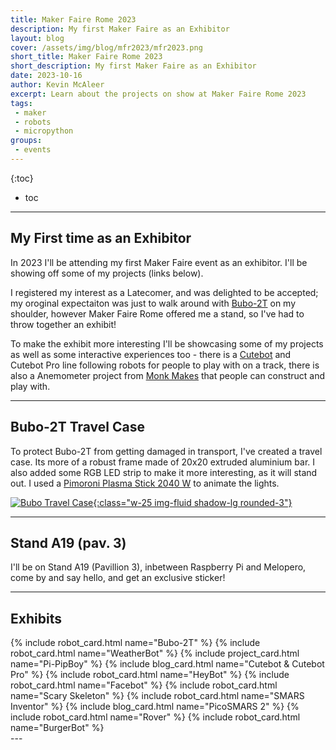 ```yaml
---
title: Maker Faire Rome 2023
description: My first Maker Faire as an Exhibitor
layout: blog
cover: /assets/img/blog/mfr2023/mfr2023.png
short_title: Maker Faire Rome 2023
short_description: My first Maker Faire as an Exhibitor
date: 2023-10-16
author: Kevin McAleer
excerpt: Learn about the projects on show at Maker Faire Rome 2023
tags:
 - maker
 - robots
 - micropython
groups:
 - events
---
```


{:toc}
* toc

---

## My First time as an Exhibitor

In 2023 I'll be attending my first Maker Faire event as an exhibitor. I'll be showing off some of my projects (links below).

I registered my interest as a Latecomer, and was delighted to be accepted; my oroginal expectaiton was just to walk around with [Bubo-2T](/bubo) on my shoulder, however Maker Faire Rome offered me a stand, so I've had to throw together an exhibit!

To make the exhibit more interesting I'll be showcasing some of my projects as well as some interactive experiences too - there is a [Cutebot](cutebot) and Cutebot Pro line following robots for people to play with on a track, there is also a Anemometer project from [Monk Makes](https://www.monkmakes.com/mb_kit_2.html) that people can construct and play with.

---

## Bubo-2T Travel Case

To protect Bubo-2T from getting damaged in transport, I've created a travel case. Its more of a robust frame made of 20x20 extruded aluminium bar. I also added some RGB LED strip to make it more interesting, as it will stand out. I used a [Pimoroni Plasma Stick 2040 W](https://shop.pimoroni.com/products/plasma-stick-2040-w?variant=40359072301139) to animate the lights.

[![Bubo Travel Case](/assets/img/blog/mfr2023/bubo_case.jpg){:class="w-25 img-fluid shadow-lg rounded-3"}](/assets/img/blog/mfr2023/bubo_case.jpg)

---

## Stand A19 (pav. 3)

I'll be on Stand A19 (Pavillion 3), inbetween Raspberry Pi and Melopero, come by and say hello, and get an exclusive sticker!

---

## Exhibits

<div class="row row-cols-xl-4 row-cols-lg-3 row-cols-md-2 row-cols-2 g-3">
{% include robot_card.html name="Bubo-2T" %}
{% include robot_card.html name="WeatherBot" %}
{% include project_card.html name="Pi-PipBoy" %}
{% include blog_card.html name="Cutebot & Cutebot Pro" %}
{% include robot_card.html name="HeyBot" %}
{% include robot_card.html name="Facebot" %}
{% include robot_card.html name="Scary Skeleton" %}
{% include robot_card.html name="SMARS Inventor" %}
{% include blog_card.html name="PicoSMARS 2" %}
{% include robot_card.html name="Rover" %}
{% include robot_card.html name="BurgerBot" %}
</div>
---
